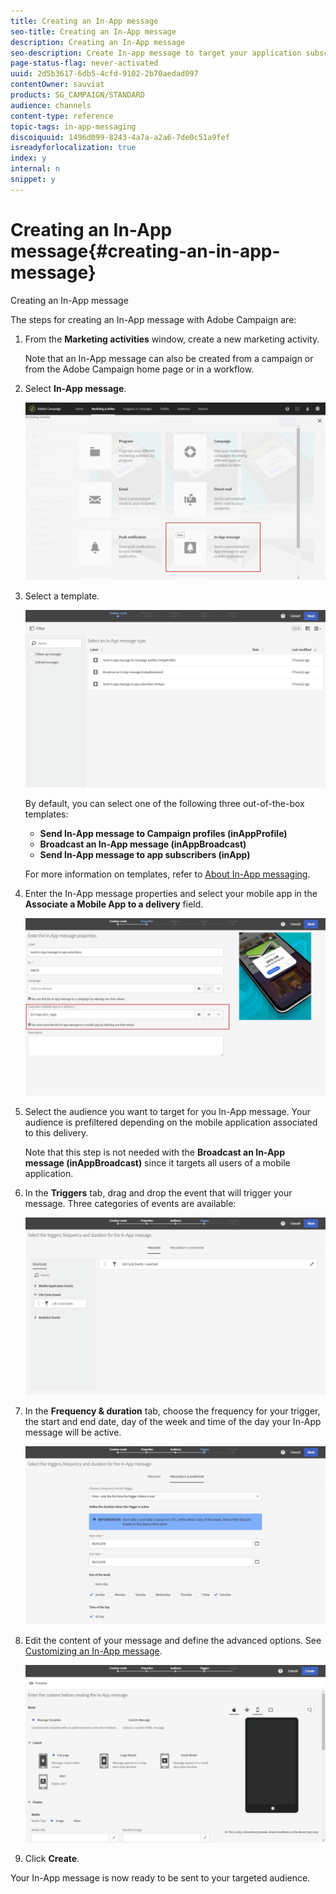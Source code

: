 ```yaml
---
title: Creating an In-App message
seo-title: Creating an In-App message
description: Creating an In-App message
seo-description: Create In-app message to target your application subscribers with specific content.
page-status-flag: never-activated
uuid: 2d5b3617-6db5-4cfd-9102-2b70aedad097
contentOwner: sauviat
products: SG_CAMPAIGN/STANDARD
audience: channels
content-type: reference
topic-tags: in-app-messaging
discoiquuid: 1496d099-8243-4a7a-a2a6-7de0c51a9fef
isreadyforlocalization: true
index: y
internal: n
snippet: y
---
```


# Creating an In-App message{#creating-an-in-app-message}

Creating an In-App message

The steps for creating an In-App message with Adobe Campaign are:

1. From the **Marketing activities** window, create a new marketing activity.

   Note that an In-App message can also be created from a campaign or from the Adobe Campaign home page or in a workflow.

1. Select **In-App message**.

   ![](assets/inapp_creating.png)

1. Select a template.

   ![](assets/inapp_creating_2.png)

   By default, you can select one of the following three out-of-the-box templates:

    * **Send In-App message to Campaign profiles (inAppProfile)**
    * **Broadcast an In-App message (inAppBroadcast)**
    * **Send In-App message to app subscribers (inApp)**

   For more information on templates, refer to [About In-App messaging](../../channels/using/about-in-app-messaging.md).

1. Enter the In-App message properties and select your mobile app in the **Associate a Mobile App to a delivery** field.

   ![](assets/inapp_creating_3.png)

1. Select the audience you want to target for you In-App message. Your audience is prefiltered depending on the mobile application associated to this delivery.

   Note that this step is not needed with the **Broadcast an In-App message (inAppBroadcast)** since it targets all users of a mobile application.

1. In the **Triggers** tab, drag and drop the event that will trigger your message. Three categories of events are available: 

   ![](assets/inapp_creating_4.png)

1. In the **Frequency & duration** tab, choose the frequency for your trigger, the start and end date, day of the week and time of the day your In-App message will be active.

   ![](assets/inapp_creating_5.png)

1. Edit the content of your message and define the advanced options. See [Customizing an In-App message](https://helpx.adobe.com/campaign/standard/channels/using/customizing-a-push-notification.html).

   ![](assets/inapp_creating_6.png)

1. Click **Create**.

Your In-App message is now ready to be sent to your targeted audience.
